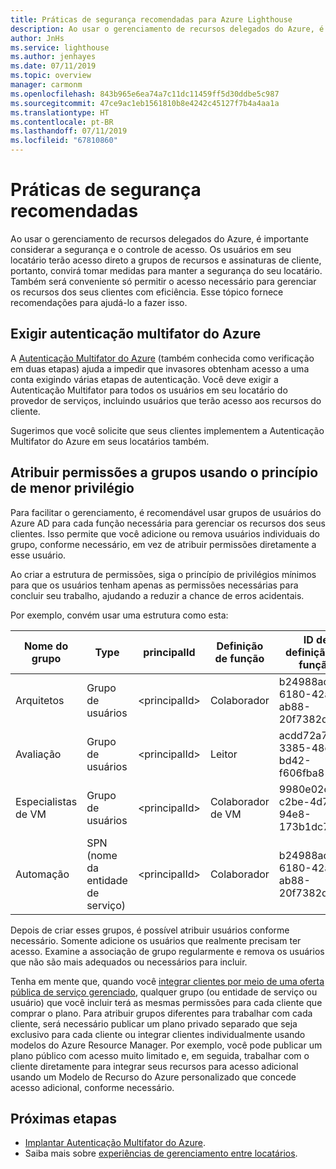 ```yaml
---
title: Práticas de segurança recomendadas para Azure Lighthouse
description: Ao usar o gerenciamento de recursos delegados do Azure, é importante considerar a segurança e o controle de acesso.
author: JnHs
ms.service: lighthouse
ms.author: jenhayes
ms.date: 07/11/2019
ms.topic: overview
manager: carmonm
ms.openlocfilehash: 843b965e6ea74a7c11dc11459ff5d30ddbe5c987
ms.sourcegitcommit: 47ce9ac1eb1561810b8e4242c45127f7b4a4aa1a
ms.translationtype: HT
ms.contentlocale: pt-BR
ms.lasthandoff: 07/11/2019
ms.locfileid: "67810860"
---
```

# <a name="recommended-security-practices"></a>Práticas de segurança recomendadas

Ao usar o gerenciamento de recursos delegados do Azure, é importante considerar a segurança e o controle de acesso. Os usuários em seu locatário terão acesso direto a grupos de recursos e assinaturas de cliente, portanto, convirá tomar medidas para manter a segurança do seu locatário. Também será conveniente só permitir o acesso necessário para gerenciar os recursos dos seus clientes com eficiência. Esse tópico fornece recomendações para ajudá-lo a fazer isso.

## <a name="require-azure-multi-factor-authentication"></a>Exigir autenticação multifator do Azure

A [Autenticação Multifator do Azure](../../active-directory/authentication/concept-mfa-howitworks.md) (também conhecida como verificação em duas etapas) ajuda a impedir que invasores obtenham acesso a uma conta exigindo várias etapas de autenticação. Você deve exigir a Autenticação Multifator para todos os usuários em seu locatário do provedor de serviços, incluindo usuários que terão acesso aos recursos do cliente.

Sugerimos que você solicite que seus clientes implementem a Autenticação Multifator do Azure em seus locatários também.

## <a name="assign-permissions-to-groups-using-the-principle-of-least-privilege"></a>Atribuir permissões a grupos usando o princípio de menor privilégio

Para facilitar o gerenciamento, é recomendável usar grupos de usuários do Azure AD para cada função necessária para gerenciar os recursos dos seus clientes. Isso permite que você adicione ou remova usuários individuais do grupo, conforme necessário, em vez de atribuir permissões diretamente a esse usuário.

Ao criar a estrutura de permissões, siga o princípio de privilégios mínimos para que os usuários tenham apenas as permissões necessárias para concluir seu trabalho, ajudando a reduzir a chance de erros acidentais.

Por exemplo, convém usar uma estrutura como esta:

|Nome do grupo  |Type  |principalId  |Definição de função  |ID de definição de função  |
|---------|---------|---------|---------|---------|
|Arquitetos     |Grupo de usuários         |\<principalId\>         |Colaborador         |b24988ac-6180-42a0-ab88-20f7382dd24c  |
|Avaliação     |Grupo de usuários         |\<principalId\>         |Leitor         |acdd72a7-3385-48ef-bd42-f606fba81ae7  |
|Especialistas de VM     |Grupo de usuários         |\<principalId\>         |Colaborador de VM         |9980e02c-c2be-4d73-94e8-173b1dc7cf3c  |
|Automação     |SPN (nome da entidade de serviço)         |\<principalId\>         |Colaborador         |b24988ac-6180-42a0-ab88-20f7382dd24c  |

Depois de criar esses grupos, é possível atribuir usuários conforme necessário. Somente adicione os usuários que realmente precisam ter acesso. Examine a associação de grupo regularmente e remova os usuários que não são mais adequados ou necessários para incluir.

Tenha em mente que, quando você [integrar clientes por meio de uma oferta pública de serviço gerenciado](../how-to/publish-managed-services-offers.md), qualquer grupo (ou entidade de serviço ou usuário) que você incluir terá as mesmas permissões para cada cliente que comprar o plano. Para atribuir grupos diferentes para trabalhar com cada cliente, será necessário publicar um plano privado separado que seja exclusivo para cada cliente ou integrar clientes individualmente usando modelos do Azure Resource Manager. Por exemplo, você pode publicar um plano público com acesso muito limitado e, em seguida, trabalhar com o cliente diretamente para integrar seus recursos para acesso adicional usando um Modelo de Recurso do Azure personalizado que concede acesso adicional, conforme necessário.


## <a name="next-steps"></a>Próximas etapas

- [Implantar Autenticação Multifator do Azure](../../active-directory/authentication/howto-mfa-getstarted.md).
- Saiba mais sobre [experiências de gerenciamento entre locatários](cross-tenant-management-experience.md).
